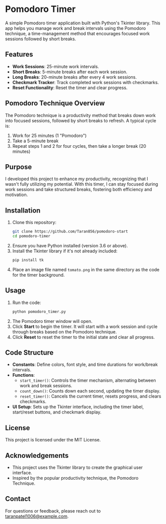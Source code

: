 # Pomodoro Timer

A simple Pomodoro timer application built with Python's Tkinter library. This app helps you manage work and break intervals using the Pomodoro technique, a time-management method that encourages focused work sessions followed by short breaks. 

## Features
- **Work Sessions**: 25-minute work intervals.
- **Short Breaks**: 5-minute breaks after each work session.
- **Long Breaks**: 20-minute breaks after every 4 work sessions.
- **Checkmark Tracker**: Track completed work sessions with checkmarks.
- **Reset Functionality**: Reset the timer and clear progress.

## Pomodoro Technique Overview
The Pomodoro technique is a productivity method that breaks down work into focused sessions, followed by short breaks to refresh. A typical cycle is:
1. Work for 25 minutes (1 "Pomodoro")
2. Take a 5-minute break
3. Repeat steps 1 and 2 for four cycles, then take a longer break (20 minutes)

## Purpose
I developed this project to enhance my productivity, recognizing that I wasn't fully utilizing my potential. With this timer, I can stay focused during work sessions and take structured breaks, fostering both efficiency and motivation.

## Installation
1. Clone this repository:
    ```bash
    git clone https://github.com/Taran856/pomodoro-start
    cd pomodoro-timer
    ```
2. Ensure you have Python installed (version 3.6 or above).
3. Install the Tkinter library if it's not already included:
    ```bash
    pip install tk
    ```
4. Place an image file named `tomato.png` in the same directory as the code for the timer background. 

## Usage
1. Run the code:
    ```bash
    python pomodoro_timer.py
    ```
2. The Pomodoro timer window will open.
3. Click **Start** to begin the timer. It will start with a work session and cycle through breaks based on the Pomodoro technique.
4. Click **Reset** to reset the timer to the initial state and clear all progress.

## Code Structure
- **Constants**: Define colors, font style, and time durations for work/break intervals.
- **Functions**:
    - `start_timer()`: Controls the timer mechanism, alternating between work and break sessions.
    - `count_down()`: Counts down each second, updating the timer display.
    - `reset_timer()`: Cancels the current timer, resets progress, and clears checkmarks.
- **UI Setup**: Sets up the Tkinter interface, including the timer label, start/reset buttons, and checkmark display.

## License
This project is licensed under the MIT License.

## Acknowledgements
- This project uses the Tkinter library to create the graphical user interface.
- Inspired by the popular productivity technique, the Pomodoro Technique.

## Contact
For questions or feedback, please reach out to [taranpatel1006@example.com](mailto:taranpatel1006@example.com).
